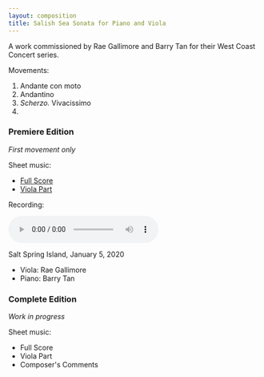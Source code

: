 ```yaml
---
layout: composition
title: Salish Sea Sonata for Piano and Viola
---
```


A work commissioned by Rae Gallimore and Barry Tan for their West Coast Concert series.

Movements:

1. Andante con moto
2. Andantino
3. *Scherzo.* Vivacissimo
4. 

### Premiere Edition

*First movement only*

Sheet music:
* [Full Score](/files/music/salish-sea-premiere-fullscore.pdf)
* [Viola Part](/files/music/salish-sea-premiere-viola.pdf)

Recording:

<audio controls>
    <source src="/files/music/salish-sea-premiere.mp3" type="audio/mpeg">
</audio>

Salt Spring Island, January 5, 2020
* Viola: Rae Gallimore
* Piano: Barry Tan

### Complete Edition

*Work in progress*

Sheet music:
* Full Score
* Viola Part
* Composer's Comments